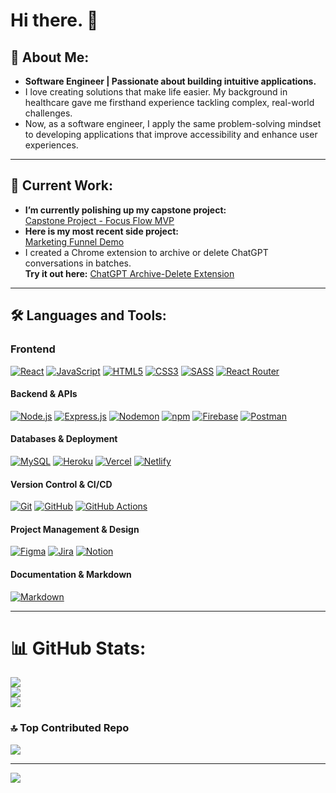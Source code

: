 # Hi there. 👋

## 💫 About Me:

- **Software Engineer | Passionate about building intuitive applications.**  
- I love creating solutions that make life easier. My background in healthcare gave me firsthand experience tackling complex, real-world challenges.  
- Now, as a software engineer, I apply the same problem-solving mindset to developing applications that improve accessibility and enhance user experiences.

---
## 📂 Current Work:
- **I’m currently polishing up my capstone project:**  
  [Capstone Project - Focus Flow MVP](https://github.com/cecilialeung05/capstone-project)
- **Here is my most recent side project:**  
  [Marketing Funnel Demo](https://github.com/cecilialeung05/marketing-funnel-demo)
- I created a Chrome extension to archive or delete ChatGPT conversations in batches.  
  **Try it out here:** [ChatGPT Archive-Delete Extension](https://github.com/cecilialeung05/chatgpt-archive-delete)  
---
## 🛠 Languages and Tools:

### **Frontend**  
[![React](https://img.shields.io/badge/react-%2320232a.svg?style=for-the-badge&logo=react&logoColor=%2361DAFB)](https://react.dev/) [![JavaScript](https://img.shields.io/badge/javascript-%23323330.svg?style=for-the-badge&logo=javascript&logoColor=%23F7DF1E)](https://developer.mozilla.org/en-US/docs/Web/JavaScript) [![HTML5](https://img.shields.io/badge/html5-%23E34F26.svg?style=for-the-badge&logo=html5&logoColor=white)](https://developer.mozilla.org/en-US/docs/Web/HTML) [![CSS3](https://img.shields.io/badge/css3-%231572B6.svg?style=for-the-badge&logo=css3&logoColor=white)](https://developer.mozilla.org/en-US/docs/Web/CSS) [![SASS](https://img.shields.io/badge/SASS-hotpink.svg?style=for-the-badge&logo=SASS&logoColor=white)](https://sass-lang.com/) [![React Router](https://img.shields.io/badge/React_Router-CA4245?style=for-the-badge&logo=react-router&logoColor=white)](https://reactrouter.com/)  

#### **Backend & APIs**  
[![Node.js](https://img.shields.io/badge/Node.js-43853D?style=for-the-badge&logo=node.js&logoColor=white)](https://nodejs.org/) [![Express.js](https://img.shields.io/badge/Express.js-%23404d59.svg?style=for-the-badge&logo=express&logoColor=%2361DAFB)](https://expressjs.com/) [![Nodemon](https://img.shields.io/badge/Nodemon-76D04B?style=for-the-badge&logo=nodemon&logoColor=white)](https://nodemon.io/) [![npm](https://img.shields.io/badge/npm-CB3837.svg?style=for-the-badge&logo=npm&logoColor=white)](https://www.npmjs.com/) [![Firebase](https://img.shields.io/badge/firebase-%23039BE5.svg?style=for-the-badge&logo=firebase)](https://firebase.google.com/) [![Postman](https://img.shields.io/badge/Postman-FF6C37?style=for-the-badge&logo=postman&logoColor=white)](https://www.postman.com/)  

#### **Databases & Deployment**  
[![MySQL](https://img.shields.io/badge/mysql-4479A1.svg?style=for-the-badge&logo=mysql&logoColor=white)](https://www.mysql.com/) [![Heroku](https://img.shields.io/badge/Heroku-430098?style=for-the-badge&logo=heroku&logoColor=white)](https://www.heroku.com/) [![Vercel](https://img.shields.io/badge/vercel-%23000000.svg?style=for-the-badge&logo=vercel&logoColor=white)](https://vercel.com/) [![Netlify](https://img.shields.io/badge/netlify-%23000000.svg?style=for-the-badge&logo=netlify&logoColor=#00C7B7)](https://www.netlify.com/)  

#### **Version Control & CI/CD**  
[![Git](https://img.shields.io/badge/git-%23F05033.svg?style=for-the-badge&logo=git&logoColor=white)](https://git-scm.com/) [![GitHub](https://img.shields.io/badge/github-%23121011.svg?style=for-the-badge&logo=github&logoColor=white)](https://github.com/) [![GitHub Actions](https://img.shields.io/badge/github%20actions-%232671E5.svg?style=for-the-badge&logo=githubactions&logoColor=white)](https://github.com/features/actions)  

#### **Project Management & Design**  
[![Figma](https://img.shields.io/badge/figma-%23F24E1E.svg?style=for-the-badge&logo=figma&logoColor=white)](https://www.figma.com/) [![Jira](https://img.shields.io/badge/jira-%230A0FFF.svg?style=for-the-badge&logo=jira&logoColor=white)](https://www.atlassian.com/software/jira) [![Notion](https://img.shields.io/badge/Notion-%23000000.svg?style=for-the-badge&logo=notion&logoColor=white)](https://www.notion.so/)  

#### **Documentation & Markdown**  
[![Markdown](https://img.shields.io/badge/Markdown-%23000000.svg?style=for-the-badge&logo=markdown&logoColor=white)](https://www.markdownguide.org/) 

--- 
# 📊 GitHub Stats:
![](https://github-readme-stats.vercel.app/api?username=Cecilialeung05&theme=dark&hide_border=false&include_all_commits=false&count_private=false)<br/>
![](https://nirzak-streak-stats.vercel.app/?user=Cecilialeung05&theme=dark&hide_border=false)<br/>
![](https://github-readme-stats.vercel.app/api/top-langs/?username=Cecilialeung05&theme=dark&hide_border=false&include_all_commits=false&count_private=false&layout=compact)

### 🔝 Top Contributed Repo
![](https://github-contributor-stats.vercel.app/api?username=Cecilialeung05&limit=5&theme=dark&combine_all_yearly_contributions=true)

---
[![](https://visitcount.itsvg.in/api?id=Cecilialeung05&icon=0&color=0)](https://visitcount.itsvg.in)



